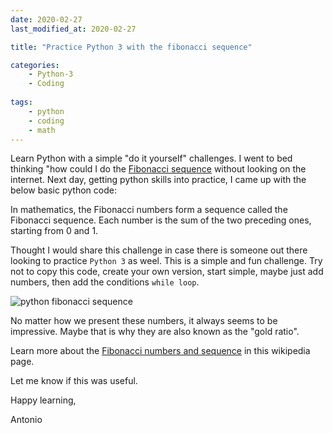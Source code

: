 ```yaml
---
date: 2020-02-27
last_modified_at: 2020-02-27

title: "Practice Python 3 with the fibonacci sequence"

categories:
    - Python-3
    - Coding
    
tags:
    - python
    - coding
    - math
---
```


Learn Python with a simple "do it yourself" challenges. I went to bed thinking "how could I do the [Fibonacci sequence](https://en.wikipedia.org/wiki/Fibonacci_number) without looking on the internet. Next day, getting python skills into practice, I came up with the below basic python code:

<script src="https://gist.github.com/AntonioFeijaoUK/bd55d7129eb404720aa4e5b414f1cc5c.js"></script>

In mathematics, the Fibonacci numbers form a sequence called the Fibonacci sequence. Each number is the sum of the two preceding ones, starting from 0 and 1.

Thought I would share this challenge in case there is someone out there looking to practice `Python 3` as weel. This is a simple and fun challenge. Try not to copy this code, create your own version, start simple, maybe just add numbers, then add the conditions `while loop`.

![python fibonacci sequence](/assets/images/python-fibonacci-sequence-v2020-02-27.jpg)


No matter how we present these numbers, it always seems to be impressive. Maybe that is why they are also known as the "gold ratio".


Learn more about the [Fibonacci numbers and sequence](https://en.wikipedia.org/wiki/Fibonacci_number) in this wikipedia page.

Let me know if this was useful.


Happy learning,

Antonio

